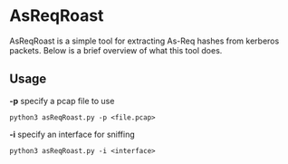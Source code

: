 # AsReqRoast

AsReqRoast is a simple tool for extracting As-Req hashes from kerberos packets. Below is a brief overview of what this tool does.




## Usage

**-p** specify a pcap file to use
```
python3 asReqRoast.py -p <file.pcap>
```

  
__-i__ specify an interface for sniffing

```
python3 asReqRoast.py -i <interface>
```

